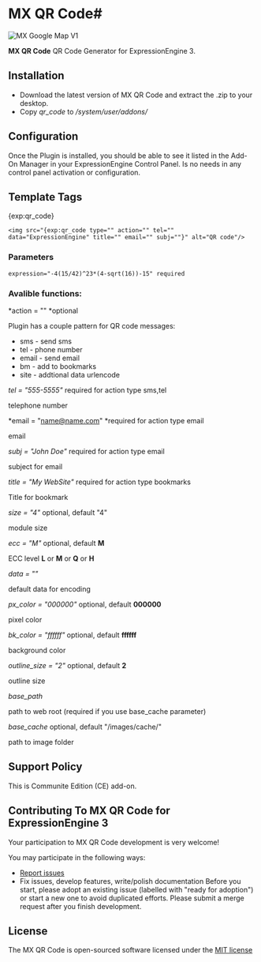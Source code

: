 # MX QR Code#

![MX Google Map V1](images/mx-qr-code-expressionengine3)

**MX QR Code** QR Code Generator for ExpressionEngine 3.

## Installation
* Download the latest version of MX QR Code and extract the .zip to your desktop.
* Copy *qr_code* to */system/user/addons/*

## Configuration
Once the Plugin is installed, you should be able to see it listed in the Add-On Manager in your ExpressionEngine Control Panel. Is no needs in any control panel activation or configuration.

## Template Tags

{exp:qr_code}

	<img src="{exp:qr_code type="" action="" tel="" data="ExpressionEngine" title="" email="" subj=""}" alt="QR code"/> 

### Parameters

	expression="-4(15/42)^23*(4-sqrt(16))-15" required

### Avalible functions:
*action = "" *optional

Plugin has a couple pattern for QR code messages:

* sms - send sms
* tel - phone number
* email - send email
* bm - add to bookmarks
* site - addtional data urlencode

*tel = "555-5555"* required for action type sms,tel

telephone number

*email = "name@name.com" *required for action type email

email

*subj = "John Doe"* required for action type email

subject for email

*title = "My WebSite"* required for action type bookmarks

Title for bookmark

*size = "4"* optional, default "4"

module size

*ecc = "M"* optional, default **M**

ECC level **L** or **M** or **Q** or **H**

*data = ""*

default data for encoding

*px_color = "000000"* optional, default **000000**

pixel color

*bk_color = "ffffff"* optional, default **ffffff**

background color

*outline_size = "2"* optional, default **2**

outline size

*base_path*

path to web root (required if you use base_cache parameter)

*base_cache* optional, default "/images/cache/"

path to image folder

## Support Policy
This is Communite Edition (CE) add-on.

## Contributing To MX QR Code for ExpressionEngine 3

Your participation to MX QR Code development is very welcome!

You may participate in the following ways:

* [Report issues](https://github.com/MaxLazar/mx-qr-code-ee3/issues)
* Fix issues, develop features, write/polish documentation
Before you start, please adopt an existing issue (labelled with "ready for adoption") or start a new one to avoid duplicated efforts.
Please submit a merge request after you finish development.


## License

The MX QR Code is open-sourced software licensed under the [MIT license](http://opensource.org/licenses/MIT)